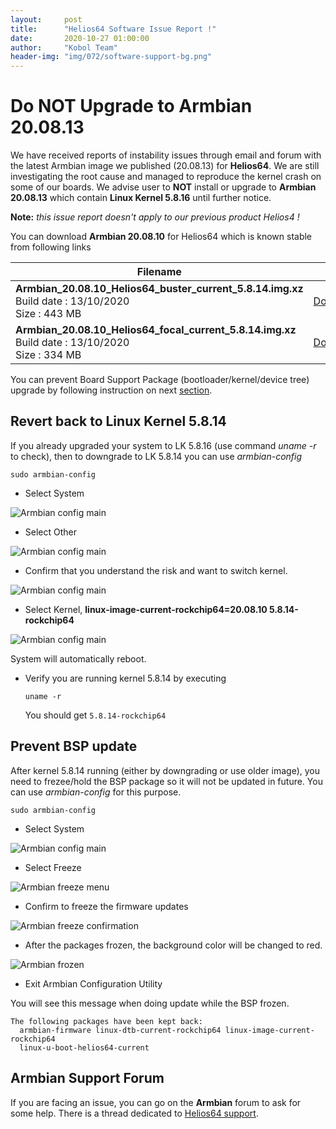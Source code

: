 ```yaml
---
layout:     post
title:      "Helios64 Software Issue Report !"
date:       2020-10-27 01:00:00
author:     "Kobol Team"
header-img: "img/072/software-support-bg.png"
---
```


# Do NOT Upgrade to Armbian 20.08.13

We have received reports of instability issues through email and forum with the latest Armbian image we published (20.08.13) for **Helios64**. We are still investigating the root cause and managed to reproduce the kernel crash on some of our boards. We advise user to **NOT** install or upgrade to **Armbian 20.08.13** which contain **Linux Kernel 5.8.16** until further notice.

**Note:** _this issue report doesn't apply to our previous product Helios4 !_

You can download **Armbian 20.08.10** for Helios64 which is known stable from following links

Filename | Link
---------|---------
**Armbian_20.08.10_Helios64_buster_current_5.8.14.img.xz**<br>Build date : 13/10/2020<br>Size : 443 MB|[Download](https://archive.armbian.com/helios64/archive/Armbian_20.08.10_Helios64_buster_current_5.8.14.img.xz)
**Armbian_20.08.10_Helios64_focal_current_5.8.14.img.xz**<br>Build date : 13/10/2020<br>Size : 334 MB|[Download](https://archive.armbian.com/helios64/archive/Armbian_20.08.10_Helios64_focal_current_5.8.14.img.xz)

You can prevent Board Support Package (bootloader/kernel/device tree) upgrade by following instruction on next [section](#prevent-bsp-update).


## Revert back to Linux Kernel 5.8.14

If you already upgraded your system to LK 5.8.16 (use command _uname -r_ to check), then to downgrade to LK 5.8.14 you can use *armbian-config*

```
sudo armbian-config
```

- Select System

![Armbian config main](/img/072/revert_01_main.png)

- Select Other

![Armbian config main](/img/072/revert_02_system.png)

- Confirm that you understand the risk and want to switch kernel.

![Armbian config main](/img/072/revert_03_agreement.png)

- Select Kernel, **linux-image-current-rockchip64=20.08.10  5.8.14-rockchip64**

![Armbian config main](/img/072/revert_04_kernel_list.png)

System will automatically reboot.

- Verify you are running kernel 5.8.14 by executing

  `uname -r`

  You should get `5.8.14-rockchip64`


## Prevent BSP update

After kernel 5.8.14 running (either by downgrading or use older image), you need to frezee/hold the BSP package so it will not be updated in future. You can use *armbian-config* for this purpose.

```
sudo armbian-config
```

- Select System

![Armbian config main](/img/072/bsp_hold_01_main.png)

- Select Freeze

![Armbian freeze menu](/img/072/bsp_hold_02_system.png)

- Confirm to freeze the firmware updates

![Armbian freeze confirmation](/img/072/bsp_hold_03_freeze.png)

- After the packages frozen, the background color will be changed to red.

![Armbian frozen](/img/072/bsp_hold_04_warning_frozen.png)

- Exit Armbian Configuration Utility


You will see this message when doing update while the BSP frozen.
```
The following packages have been kept back:
  armbian-firmware linux-dtb-current-rockchip64 linux-image-current-rockchip64
  linux-u-boot-helios64-current
```

## Armbian Support Forum

If you are facing an issue, you can go on the **Armbian** forum to ask for some help. There is a thread dedicated to [Helios64 support](https://forum.armbian.com/topic/15431-helios64-support/).
